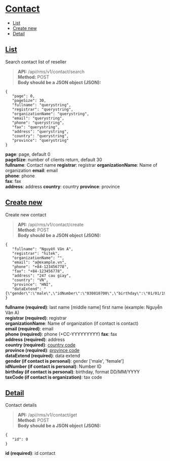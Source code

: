 # [Contact](#contact)
* [List](#danh-sách)
* [Create new](#tạo-mới)
* [Detail](#chi-tiết)
## [List](#search)
Search contact list of reseller
> **API:** /api/rms/v1/contact/search  
> **Method:** POST  
> **Body should be a JSON object (JSON):**   
```
{
   "page": 0,
   "pageSize": 30,
   "fullname": "querystring",
   "registrar": "querystring",
   "organizationName": "querystring",
   "email": "querystring",
   "phone": "querystring",
   "fax": "querystring",
   "address": "querystring",
   "country": "querystring",
   "province": "querystring"
}
```
**page**: page, default 0  
**pageSize**: number of clients return, default 30   
**fullname**: Contact name
**registrar**: registrar 
**organizationName**: Name of organization 
**email**: email  
**phone**: phone  
**fax**: fax  
**address**: address 
**country**: country 
**province**: province 

## [Create new](#create)
Create new contact
> **API:** /api/rms/v1/contact/create  
> **Method:** POST  
> **Body should be a JSON object (JSON):**   
```
{
   "fullname": "Nguyễn Văn A",
   "registrar": "hitek",
   "organizationName": "",
   "email": "a@example.vn",
   "phone": "+84-123456778",
   "fax": "+84-123456778",
   "address": "247 cau giay",
   "country": "VN",
   "province": "HNI",
   "dataExtend": "{\"gender\":\"male\",\"idNumber\":\"030810700\",\"birthday\":\"01/01/1971\"}",
}
```
**fullname (required)**: last name [middle name] first name (example: Nguyễn Văn A)  
**registrar (required)**: registrar  
**organizationName**: Name of organization (if contact is contact)  
**email (required)**: email  
**phone (required)**: phone  (+CC-YYYYYYYYY)
**fax**: fax  
**address (required)**: address  
**country (required)**: [country code](https://github.com/donvinet/iNET.vn-En/blob/master/reseller_category.md#country)  
**province (required)**: [province code](https://github.com/donvinet/iNET.vn-En/blob/master/reseller_category.md#province)  
**dataExtend (required)**: data extend  
**gender (if contact is personal)**: gender ['male', 'female']  
**idNumber (if contact is personal)**: Number ID  
**birthday (if contact is personal)**: birthday, format DD/MM/YYYY  
**taxCode (if contact is organization)**: tax code

## [Detail](#detail)
Contact details
> **API:** /api/rms/v1/contact/get  
> **Method:** POST  
> **Body should be a JSON object (JSON):**   
```
{
   "id": 0
}
```
**id (required)**: id contact  
